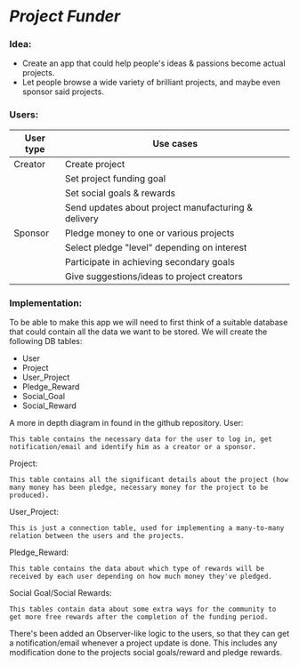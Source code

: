# _Project Funder_

### Idea:
- Create an app that could help people's ideas & passions become actual projects.
- Let people browse a wide variety of brilliant projects, and maybe even sponsor said projects.

### Users:
| User type | Use cases |
| ------ | ------ |
| Creator | Create project |
|         | Set project funding goal |
|         | Set social goals & rewards |
|         | Send updates about project manufacturing & delivery |
| Sponsor | Pledge money to one or various projects |
|         | Select pledge "level" depending on interest |
|         | Participate in achieving secondary goals |
|         | Give suggestions/ideas to project creators |

### Implementation:
To be able to make this app we will need to first think of a suitable database that could contain all the data we want to be stored. We will create the following DB tables:
- User
- Project
- User_Project
- Pledge_Reward
- Social_Goal
- Social_Reward

A more in depth diagram in found in the github repository.
User:

    This table contains the necessary data for the user to log in, get notification/email and identify him as a creator or a sponsor.

Project:

    This table contains all the significant details about the project (how many money has been pledge, necessary money for the project to be produced).

User_Project:

    This is just a connection table, used for implementing a many-to-many relation between the users and the projects.

Pledge_Reward:

    This table contains the data about which type of rewards will be received by each user depending on how much money they've pledged.

Social Goal/Social Rewards:

    This tables contain data about some extra ways for the community to get more free rewards after the completion of the funding period.

There's been added an Observer-like logic to the users, so that they can get a notification/email whenever a project update is done. This includes any modification done to the projects social goals/reward and pledge rewards.